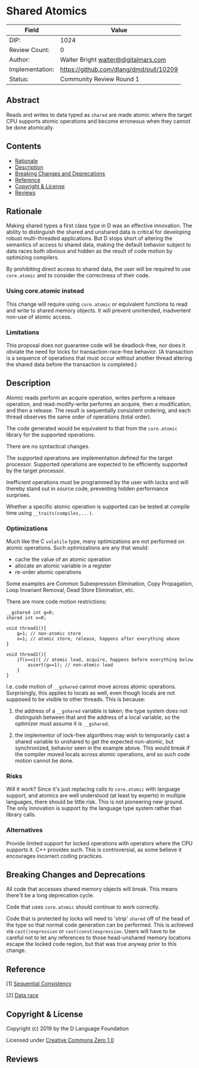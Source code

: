 # Shared Atomics

| Field           | Value                                                           |
|-----------------|-----------------------------------------------------------------|
| DIP:            | 1024                                                            |
| Review Count:   | 0                                                               |
| Author:         | Walter Bright walter@digitalmars.com                            |
| Implementation: | https://github.com/dlang/dmd/pull/10209                         |
| Status:         | Community Review Round 1                                        |

## Abstract

Reads and writes to data typed as `shared` are made atomic where the target CPU supports
atomic operations and become erroneous when they cannot be done atomically.


## Contents
* [Rationale](#rationale)
* [Description](#description)
* [Breaking Changes and Deprecations](#breaking-changes-and-deprecations)
* [Reference](#reference)
* [Copyright & License](#copyright--license)
* [Reviews](#reviews)

## Rationale

Making shared types a first class type in D was an effective innovation. The ability
to distinguish the shared and unshared data is critical for developing robust multi-threaded
applications. But D stops short of altering the semantics of access to shared data,
making the default behavior subject to data races both obvious and hidden as the result of code
motion by optimizing compilers.

By prohibiting direct access to shared data, the user will be required to use `core.atomic`
and to consider the correctness of their code.

### Using core.atomic instead

This change will require using `core.atomic` or equivalent functions to read and write
to shared memory objects. It will prevent unintended, inadvertent non-use of atomic access.


### Limitations

This proposal does not guarantee code will be deadlock-free, nor does it obviate the need
for locks for transaction-race-free behavior. (A transaction is a sequence of operations
that must occur without another thread altering the shared data before the transaction is completed.)

## Description

Atomic reads perform an acquire operation, writes perform a release operation, and read-modify-write
performs an acquire, then a modification, and then a release. The result is sequentially consistent ordering,
and each thread observes the same order of operations (total order).

The code generated would be equivalent to that from the `core.atomic` library for the supported operations.

There are no syntactical changes.

The supported operations are implementation defined for the target processor.
Supported operations are expected to be efficiently supported by the target
processor.

Inefficient operations must be programmed by the user with locks and will thereby stand out in
source code, preventing hidden performance surprises.

Whether a specific atomic operation is supported can be tested at compile time using
`__traits(compiles,...)`.


### Optimizations

Much like the C `volatile` type, many optimizations are not performed on atomic operations.
Such optimizations are any that would:

* cache the value of an atomic operation
* allocate an atomic variable in a register
* re-order atomic operations

Some examples are Common Subexpression Elimination, Copy Propagation, Loop Invariant
Removal, Dead Store Elimination, etc.

There are more code motion restrictions:

```
__gshared int g=0;
shared int x=0;

void thread1(){
    g=1; // non-atomic store
    x=1; // atomic store, release, happens after everything above
}

void thread2(){
    if(x==1){ // atomic load, acquire, happens before everything below
        assert(g==1); // non-atomic load
    }
}
```

I.e. code motion of `__gshared` cannot move across atomic operations. Surprisingly,
this applies to locals as well, even though locals are not supposed to be visible
to other threads. This is because:

1. the address of a `__gshared` variable is taken; the type system does not distinguish
between that and the address of a local variable, so the optimizer must assume it is
`__gshared`.

2. the implementor of lock-free algorithms may wish to temporarily cast a shared variable
to unshared to get the expected non-atomic, but synchronized, behavior seen in the example above.
This would break if the compiler moved locals across atomic operations, and so such code
motion cannot be done.


### Risks

Will it work? Since it's just replacing calls to `core.atomic` with language support, and atomics
are well understood (at least by experts) in multiple languages, there should be little risk.
This is not pioneering new ground. The only innovation is support by the language
type system rather than library calls.


### Alternatives

Provide limited support for locked operations with operators where the CPU supports it.
C++ provides such. This is controversial, as some believe it encourages incorrect coding
practices.


## Breaking Changes and Deprecations

All code that accesses shared memory objects will break.
This means there'll be a long deprecation cycle.

Code that uses `core.atomic` should continue to work correctly.

Code that is protected by locks will need to 'strip' `shared` off of the head
of the type so that normal code generation can be performed.
This is achieved via `cast()expression` or `cast(const)expression`.
Users will have to be careful not to let any references to those head-unshared memory
locations escape the locked code region, but that was true anyway prior to this change.


## Reference

[1] [Sequential Consistency](https://en.wikipedia.org/wiki/Sequential_consistency)

[2] [Data race](https://en.wikipedia.org/wiki/Race_condition#Software)

## Copyright & License

Copyright (c) 2019 by the D Language Foundation

Licensed under [Creative Commons Zero 1.0](https://creativecommons.org/publicdomain/zero/1.0/legalcode.txt)

## Reviews

